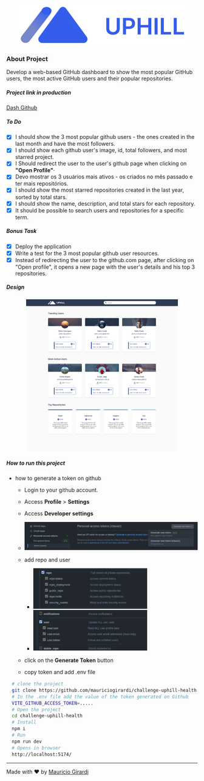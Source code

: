 <div align="center">
  <img src=".github/logo.svg">
</div>

### About Project

Develop a web-based GitHub dashboard to show the most popular GitHub users, the most active GitHub users and their popular repositories.

##### Project link in production

[Dash Github](https://challenge-uphill-health.vercel.app/)

##### To Do

- [x] I should show the 3 most popular github users - the ones created in the last month and have the most followers.
- [x] I should show each github user's image, id, total followers, and most starred project.
- [x] I Should redirect the user to the user's github page when clicking on **"Open Profile"**·
- [x] Devo mostrar os 3 usuários mais ativos - os criados no mês passado e ter mais repositórios.
- [x] I should show the most starred repositories created in the last year, sorted by total stars.
- [x] I should show the name, description, and total stars for each repository.
- [x] It should be possible to search users and repositories for a specific term.

##### Bonus Task

- [x] Deploy the application
- [x] Write a test for the 3 most popular github user resources.
- [x] Instead of redirecting the user to the github.com page, after clicking on "Open profile", it opens a new page with the user's details and his top 3 repositories.

##### Design

<div align="center">
  <img src=".github/Homepage.png" width="400px">
</div>

##### How to run this project

- how to generate a token on github

  - Login to your github account.
  - Access **Profile** > **Settings**
  - Access **Developer settings**
  - <img src=".github/pass1.png" width="500px">
  - add repo and user

    - <img src=".github/pass2.png" width="300px">
    - <img src=".github/pass3.png" width="300px">

  - click on the **Generate Token** button
  - copy token and add .env file

```bash
  # clone the project
  git clone https://github.com/mauriciogirardi/challenge-uphill-health.git
  # In the .env file add the value of the token generated on Github
  VITE_GITHUB_ACCESS_TOKEN=.....
  # Open the project
  cd challenge-uphill-health
  # Install
  npm i
  # Run
  npm run dev
  # Opens in browser
  http://localhost:5174/
```

---

Made with :heart: by [Mauricio Girardi](https://www.linkedin.com/in/mauricio-girardi)

